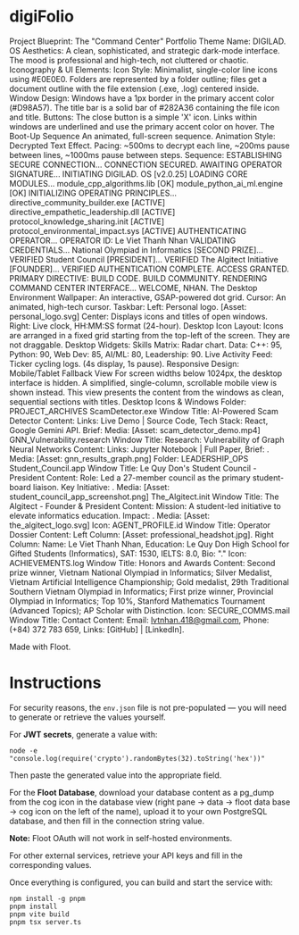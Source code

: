 # digiFolio
        
Project Blueprint: The "Command Center" Portfolio
Theme Name: DIGILAD. OS
Aesthetics: A clean, sophisticated, and strategic dark-mode interface. The mood is professional and high-tech, not cluttered or chaotic.
Iconography & UI Elements:
Icon Style: Minimalist, single-color line icons using #E0E0E0. Folders are represented by a folder outline; files get a document outline with the file extension (.exe, .log) centered inside.
Window Design: Windows have a 1px border in the primary accent color (#D98A57). The title bar is a solid bar of #282A36 containing the file icon and title.
Buttons: The close button is a simple 'X' icon. Links within windows are underlined and use the primary accent color on hover.
The Boot-Up Sequence
An animated, full-screen sequence.
Animation Style: Decrypted Text Effect.
Pacing: ~500ms to decrypt each line, ~200ms pause between lines, ~1000ms pause between steps.
Sequence:
ESTABLISHING SECURE CONNECTION...
CONNECTION SECURED.
AWAITING OPERATOR SIGNATURE...
INITIATING DIGILAD. OS [v2.0.25]
LOADING CORE MODULES...
module_cpp_algorithms.lib        [OK]
module_python_ai_ml.engine       [OK]
INITIALIZING OPERATING PRINCIPLES...
directive_community_builder.exe     [ACTIVE]
directive_empathetic_leadership.dll [ACTIVE]
protocol_knowledge_sharing.init     [ACTIVE]
protocol_environmental_impact.sys   [ACTIVE]
AUTHENTICATING OPERATOR...
OPERATOR ID: Le Viet Thanh Nhan
VALIDATING CREDENTIALS...
National Olympiad in Informatics [SECOND PRIZE]... VERIFIED 
Student Council [PRESIDENT]... VERIFIED
The Algitect Initiative [FOUNDER]... VERIFIED
AUTHENTICATION COMPLETE. ACCESS GRANTED.
PRIMARY DIRECTIVE: BUILD CODE. BUILD COMMUNITY.
RENDERING COMMAND CENTER INTERFACE...
WELCOME, NHAN.
The Desktop Environment
Wallpaper: An interactive, GSAP-powered dot grid.
Cursor: An animated, high-tech cursor.
Taskbar: 
Left: Personal logo. [Asset: personal_logo.svg]
Center: Displays icons and titles of open windows.
Right: Live clock, HH:MM:SS format (24-hour).
Desktop Icon Layout: Icons are arranged in a fixed grid starting from the top-left of the screen. They are not draggable.
Desktop Widgets:
Skills Matrix: Radar chart. Data: C++: 95, Python: 90, Web Dev: 85, AI/ML: 80, Leadership: 90.
Live Activity Feed: Ticker cycling logs. (4s display, 1s pause).
Responsive Design: Mobile/Tablet Fallback View
For screen widths below 1024px, the desktop interface is hidden.
A simplified, single-column, scrollable mobile view is shown instead.
This view presents the content from the windows as clean, sequential sections with titles.
Desktop Icons & Windows
Folder: PROJECT_ARCHIVES
ScamDetector.exe
Window Title: AI-Powered Scam Detector
Content: Links: Live Demo | Source Code, Tech Stack: React, Google Gemini API. Brief:  Media: [Asset: scam_detector_demo.mp4]
GNN_Vulnerability.research
Window Title: Research: Vulnerability of Graph Neural Networks
Content: Links: Jupyter Notebook | Full Paper, Brief: . Media: [Asset: gnn_results_graph.png]
Folder: LEADERSHIP_OPS
Student_Council.app
Window Title: Le Quy Don's Student Council - President
Content: Role: Led a 27-member council as the primary student-board liaison. Key Initiative: . Media: [Asset: student_council_app_screenshot.png]
The_Algitect.init
Window Title: The Algitect - Founder & President
Content: Mission: A student-led initiative to elevate informatics education. Impact: . Media: [Asset: the_algitect_logo.svg]
Icon: AGENT_PROFILE.id
Window Title: Operator Dossier
Content: Left Column: [Asset: professional_headshot.jpg]. Right Column: Name: Le Viet Thanh Nhan, Education: Le Quy Don High School for Gifted Students (Informatics), SAT: 1530, IELTS: 8.0, Bio: "."
Icon: ACHIEVEMENTS.log
Window Title: Honors and Awards
Content: Second prize winner, Vietnam National Olympiad in Informatics; Silver Medalist, Vietnam Artificial Intelligence Championship; Gold medalist, 29th Traditional Southern Vietnam Olympiad in Informatics; First prize winner, Provincial Olympiad in Informatics; Top 10%, Stanford Mathematics Tournament (Advanced Topics); AP Scholar with Distinction.
Icon: SECURE_COMMS.mail
Window Title: Contact
Content: Email: lvtnhan.418@gmail.com, Phone: (+84) 372 783 659, Links: [GitHub] | [LinkedIn].

Made with Floot.

# Instructions

For security reasons, the `env.json` file is not pre-populated — you will need to generate or retrieve the values yourself.  

For **JWT secrets**, generate a value with:  

```
node -e "console.log(require('crypto').randomBytes(32).toString('hex'))"
```

Then paste the generated value into the appropriate field.  

For the **Floot Database**, download your database content as a pg_dump from the cog icon in the database view (right pane -> data -> floot data base -> cog icon on the left of the name), upload it to your own PostgreSQL database, and then fill in the connection string value.  

**Note:** Floot OAuth will not work in self-hosted environments.  

For other external services, retrieve your API keys and fill in the corresponding values.  

Once everything is configured, you can build and start the service with:  

```
npm install -g pnpm
pnpm install
pnpm vite build
pnpm tsx server.ts
```
